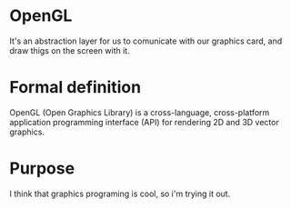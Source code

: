 # OpenGL
It's an abstraction layer for us to comunicate with our graphics
card, and draw thigs on the screen with it.

# Formal definition
OpenGL (Open Graphics Library) is a cross-language, cross-platform
application programming interface (API) for rendering 2D and 3D
vector graphics.

# Purpose
I think that graphics programing is cool, so i'm trying it out.
